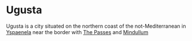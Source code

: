 # Ugusta

Ugusta is a city situated on the northern coast of the not-Mediterranean in [Yspaenela](./yspaenela.md) near the border with [The Passes](./the_passes.md) and [Mindullum](./city_mindullum.md)